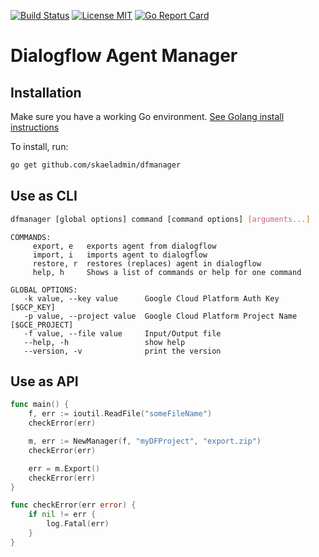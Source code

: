 [![Build Status](https://travis-ci.org/skaeladmin/dfmanager.svg?branch=master)](https://travis-ci.org/skaeladmin/dfmanager)
[![License MIT](https://img.shields.io/badge/license-MIT-blue.svg)](https://raw.githubusercontent.com/skaeladmin/dfmanager/master/LICENSE)
[![Go Report Card](https://goreportcard.com/badge/github.com/skaeladmin/dfmanager)](https://goreportcard.com/report/github.com/skaeladmin/dfmanager)

# Dialogflow Agent Manager

## Installation
Make sure you have a working Go environment. [See Golang install instructions](http://golang.org/doc/install.html)

To install, run:
```sh
go get github.com/skaeladmin/dfmanager
```

## Use as CLI

```sh
dfmanager [global options] command [command options] [arguments...]
```

```
COMMANDS:
     export, e   exports agent from dialogflow
     import, i   imports agent to dialogflow
     restore, r  restores (replaces) agent in dialogflow
     help, h     Shows a list of commands or help for one command

GLOBAL OPTIONS:
   -k value, --key value      Google Cloud Platform Auth Key [$GCP_KEY]
   -p value, --project value  Google Cloud Platform Project Name [$GCE_PROJECT]
   -f value, --file value     Input/Output file
   --help, -h                 show help
   --version, -v              print the version
```

## Use as API

```go
func main() {
	f, err := ioutil.ReadFile("someFileName")
	checkError(err)

	m, err := NewManager(f, "myDFProject", "export.zip")
	checkError(err)

	err = m.Export()
	checkError(err)
}

func checkError(err error) {
	if nil != err {
		log.Fatal(err)
	}
}
```
